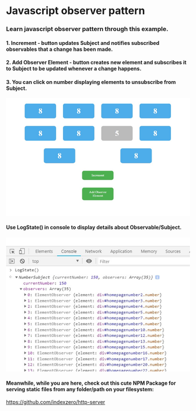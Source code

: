 # Javascript observer pattern

### Learn javascript observer pattern through this example.

#### 1. Increment - button updates Subject and notifies subscribed observables that a change has been made.
#### 2. Add Observer Element - button creates new element and subscribes it to Subject to be updated whenever a change happens.
#### 3. You can click on number displaying elements to unsubscribe from Subject.

![img](screenshot.jpg)

#### Use LogState() in console to display details about Observable/Subject.

![img](screenshot2.jpg)

#### Meanwhile, while you are here, check out this cute NPM Package for serving static files from any folder/path on your filesystem:
https://github.com/indexzero/http-server








